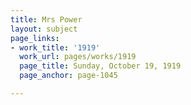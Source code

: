 ```yaml
---
title: Mrs Power
layout: subject
page_links:
- work_title: '1919'
  work_url: pages/works/1919
  page_title: Sunday, October 19, 1919
  page_anchor: page-1045

---
```

